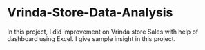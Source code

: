 # Vrinda-Store-Data-Analysis
In this project, I did improvement on Vrinda store Sales with help of dashboard using Excel. I give sample insight in this project.
